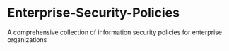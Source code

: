 # Enterprise-Security-Policies
A comprehensive collection of information security policies for enterprise organizations
